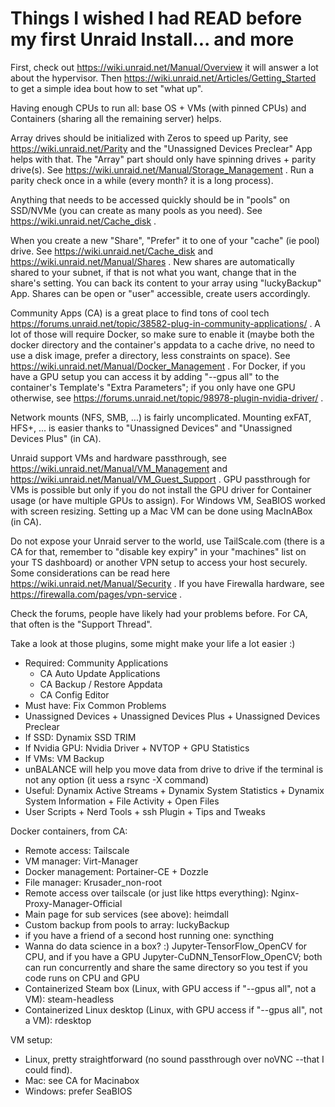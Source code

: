 # Things I wished I had READ before my first Unraid Install... and more

First, check out https://wiki.unraid.net/Manual/Overview it will answer a lot about the hypervisor.
Then https://wiki.unraid.net/Articles/Getting_Started to get a simple idea bout how to set "what up".

Having enough CPUs to run all: base OS + VMs (with pinned CPUs) and Containers (sharing all the remaining server) helps.

Array drives should be initialized with Zeros to speed up Parity, see https://wiki.unraid.net/Parity and the "Unassigned Devices Preclear" App helps with that.
The "Array" part should only have spinning drives + parity drive(s). See https://wiki.unraid.net/Manual/Storage_Management .
Run a parity check once in a while (every month? it is a long process).

Anything that needs to be accessed quickly should be in "pools" on SSD/NVMe (you can create as many pools as you need). See https://wiki.unraid.net/Cache_disk .

When you create a new "Share", "Prefer" it to one of your "cache" (ie pool) drive. See https://wiki.unraid.net/Cache_disk and https://wiki.unraid.net/Manual/Shares .
New shares are automatically shared to your subnet, if that is not what you want, change that in the share's setting.
You can back its content to your array using "luckyBackup" App.
Shares can be open or "user" accessible, create users accordingly.

Community Apps (CA) is a great place to find tons of cool tech https://forums.unraid.net/topic/38582-plug-in-community-applications/ .
A lot of those will require Docker, so make sure to enable it (maybe both the docker directory and the container's appdata to a cache drive, no need to use a disk image, prefer a directory, less constraints on space). See https://wiki.unraid.net/Manual/Docker_Management .
For Docker, if you have a GPU setup you can access it by adding "--gpus all" to the container's Template's "Extra Parameters"; if you only have one GPU otherwise, see https://forums.unraid.net/topic/98978-plugin-nvidia-driver/ .

Network mounts (NFS, SMB, ...) is fairly uncomplicated.
Mounting exFAT, HFS+, ... is easier thanks to "Unassigned Devices" and "Unassigned Devices Plus" (in CA).

Unraid support VMs and hardware passthrough, see https://wiki.unraid.net/Manual/VM_Management and https://wiki.unraid.net/Manual/VM_Guest_Support .
GPU passthrough for VMs is possible but only if you do not install the GPU driver for Container usage (or have multiple GPUs to assign). 
For Windows VM, SeaBIOS worked with screen resizing.
Setting up a Mac VM can be done using MacInABox (in CA).

Do not expose your Unraid server to the world, use TailScale.com (there is a CA for that, remember to "disable key expiry" in your "machines" list on your TS dashboard) or another VPN setup to access your host securely.
Some considerations can be read here https://wiki.unraid.net/Manual/Security .
If you have Firewalla hardware, see https://firewalla.com/pages/vpn-service .

Check the forums, people have likely had your problems before. 
For CA, that often is the "Support Thread".

Take a look at those plugins, some might make your life a lot easier :)
- Required: Community Applications
    - CA Auto Update Applications
    - CA Backup / Restore Appdata
    - CA Config Editor
- Must have: Fix Common Problems
- Unassigned Devices + Unassigned Devices Plus + Unassigned Devices Preclear
- If SSD: Dynamix SSD TRIM
- If Nvidia GPU: Nvidia Driver + NVTOP + GPU Statistics
- If VMs: VM Backup
- unBALANCE will help you move data from drive to drive if the terminal is not any option (it uess a rsync -X command) 
- Useful: Dynamix Active Streams + Dynamix System Statistics + Dynamix System Information + File Activity + Open Files
- User Scripts + Nerd Tools + ssh Plugin + Tips and Tweaks

Docker containers, from CA:
- Remote access: Tailscale
- VM manager: Virt-Manager
- Docker management: Portainer-CE + Dozzle
- File manager: Krusader_non-root
- Remote access over tailscale (or just like https everything): Nginx-Proxy-Manager-Official
- Main page for sub services (see above): heimdall
- Custom backup from pools to array: luckyBackup
- if you have a friend of a second host running one: syncthing
- Wanna do data science in a box? :) Jupyter-TensorFlow_OpenCV for CPU, and if you have a GPU Jupyter-CuDNN_TensorFlow_OpenCV; both can run concurrently and share the same directory so you test if you code runs on CPU and GPU
- Containerized Steam box (Linux, with GPU access if "--gpus all", not a VM): steam-headless
- Containerized Linux desktop (Linux, with GPU access if "--gpus all", not a VM): rdesktop

VM setup:
- Linux, pretty straightforward (no sound passthrough over noVNC --that I could find). 
- Mac: see CA for Macinabox
- Windows: prefer SeaBIOS
